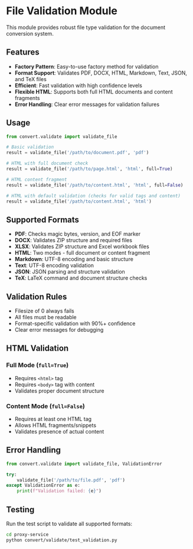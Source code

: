 # File Validation Module

This module provides robust file type validation for the document conversion system.

## Features

- **Factory Pattern**: Easy-to-use factory method for validation
- **Format Support**: Validates PDF, DOCX, HTML, Markdown, Text, JSON, and TeX files
- **Efficient**: Fast validation with high confidence levels
- **Flexible HTML**: Supports both full HTML documents and content fragments
- **Error Handling**: Clear error messages for validation failures

## Usage

```python
from convert.validate import validate_file

# Basic validation
result = validate_file('/path/to/document.pdf', 'pdf')

# HTML with full document check
result = validate_file('/path/to/page.html', 'html', full=True)

# HTML content fragment
result = validate_file('/path/to/content.html', 'html', full=False)

# HTML with default validation (checks for valid tags and content)
result = validate_file('/path/to/content.html', 'html')
```

## Supported Formats

- **PDF**: Checks magic bytes, version, and EOF marker
- **DOCX**: Validates ZIP structure and required files
- **XLSX**: Validates ZIP structure and Excel workbook files
- **HTML**: Two modes - full document or content fragment
- **Markdown**: UTF-8 encoding and basic structure
- **Text**: UTF-8 encoding validation
- **JSON**: JSON parsing and structure validation
- **TeX**: LaTeX command and document structure checks

## Validation Rules

- Filesize of 0 always fails
- All files must be readable
- Format-specific validation with 90%+ confidence
- Clear error messages for debugging

## HTML Validation

### Full Mode (`full=True`)
- Requires `<html>` tag
- Requires `<body>` tag with content
- Validates proper document structure

### Content Mode (`full=False`)
- Requires at least one HTML tag
- Allows HTML fragments/snippets
- Validates presence of actual content

## Error Handling

```python
from convert.validate import validate_file, ValidationError

try:
    validate_file('/path/to/file.pdf', 'pdf')
except ValidationError as e:
    print(f"Validation failed: {e}")
```

## Testing

Run the test script to validate all supported formats:

```bash
cd proxy-service
python convert/validate/test_validation.py
```

